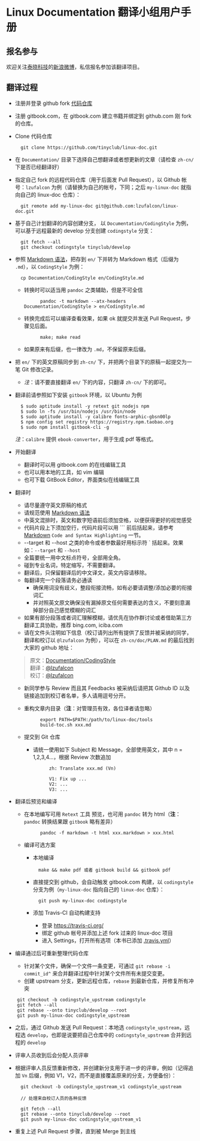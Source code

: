 
# Linux Documentation 翻译小组用户手册

## 报名参与

欢迎关注[泰晓科技](http://tinylab.org)的[新浪微博](http://weibo.com/tinylaborg)，私信报名参加该翻译项目。

## 翻译过程

* 注册并登录 github fork [代码仓库](https://github.com/tinyclub/linux-doc)

* 注册 gitbook.com，在 gitbook.com 建立书籍并绑定到 github.com 刚 fork 的仓库。

* Clone 代码仓库

        git clone https://github.com/tinyclub/linux-doc.git

* 在 `Documentation/` 目录下选择自己想翻译或者想更新的文章（请检查 `zh-cn/` 下是否已经翻译好）

* 指定自己 fork 的远程代码仓库（用于后面发 Pull Request），以 Github 帐号：`lzufalcon` 为例（请替换为自己的帐号，下同；之后 `my-linux-doc` 就指向自己的 linux-doc 仓库）：

        git remote add my-linux-doc git@github.com:lzufalcon/linux-doc.git

* 基于自己计划翻译的内容创建分支， 以 `Documentation/CodingStyle` 为例，可以基于远程最新的 develop 分支创建 `codingstyle` 分支：

        git fetch --all
        git checkout codingstyle tinyclub/develop

* 参照 [Markdown 语法](http://help.gitbook.com/format/markdown.html)，把存到 `en/` 下并转为 Markdown 格式（后缀为 `.md`），以 `CodingStyle` 为例：

        cp Documentation/CodingStyle en/CodingStyle.md

    * 转换时可以适当用 `pandoc` 之类辅助，但是不可全信

                pandoc -t markdown --atx-headers Documentation/CodingStyle > en/CodingStyle.md

    * 转换完成后可以编译查看效果，如果 ok 就提交并发送 Pull Request，步骤见后面。

                make; make read

    * 如果原来有后缀，也一律改为 `.md`，不保留原来后缀。

* 把 `en/` 下的英文原稿同步到 `zh-cn/` 下，并把两个目录下的原稿一起提交为一笔 Git 修改记录。

    * *注*：请不要直接翻译 `en/` 下的内容，只翻译 `zh-cn/` 下的即可。


* 翻译前请参照如下安装 `gitbook` 环境，以 Ubuntu 为例

        $ sudo aptitude install -y retext git nodejs npm
        $ sudo ln -fs /usr/bin/nodejs /usr/bin/node
        $ sudo aptitude install -y calibre fonts-arphic-gbsn00lp
        $ npm config set registry https://registry.npm.taobao.org
        $ sudo npm install gitbook-cli -g

    *注*：`calibre` 提供 `ebook-converter`，用于生成 pdf 等格式。


* 开始翻译

    * 翻译时可以用 gitbook.com 的在线编辑工具
    * 也可以用本地的工具，如 vim 编辑
    * 也可下载 GitBook Editor，界面类似在线编辑工具

* 翻译时

    * 请尽量遵守英文原稿的格式
    * 请规范使用 [Markdown 语法][markdown]
    * 中英文混排时，英文和数字短语前后须加空格，以便获得更好的视觉感受
    * 代码片段上下须加空行，代码片段可以用 \`\`\` 前后括起来，请参考 [Markdown][markdown] `Code and Syntax Highlighting` 一节。
    * --target 和 --host 之类的命令或者参数最好用标示符 \` 括起来。效果如：`--target` 和 `--host`
    * 全篇要统一用中文标点符号，全部用全角。
    * 碰到专业名词，特定缩写，不需要翻译。
    * 翻译后，只保留翻译后的中文译文，英文内容请移除。
    * 每翻译完一个段落请务必通读
        * 确保用词没有歧义，整段衔接流畅，如有必要请调整/添加必要的衔接词汇
        * 并对照英文原文确保没有漏掉原文任何需要表达的含义，不要刻意漏掉部分自己感觉模糊的词汇
    * 如果有部分段落或者词汇理解模糊，请优先在协作群讨论或者借助第三方翻译工具协助，推荐 bing.com, iciba.com
    * 请在文件头注明如下信息（校订请列出所有提供了反馈并被采纳的同学，翻译和校订以 `@lzufalcon` 为例），可以在 `zh-cn/doc/PLAN.md` 的最后找到大家的 github 地址：

	> 原文：[Documentation/CodingStyle](http://www.kernel.org/doc/Documentation/CodingStyle)<br/>
	> 翻译：[@lzufalcon](https://github.com/lzufalcon)<br/>
	> 校订：[@lzufalcon](https://github.com/lzufalcon)<br/>

    * 新同学参与 Review 而且其 Feedbacks 被采纳后请把其 Github ID 以及链接追加到校订者名单，多人请用逗号分开。
    * 重构文章内目录（**注**：对管理员有效，各位译者请忽略）

                export PATH=$PATH:/path/to/linux-doc/tools
                build-toc.sh xxx.md

    * 提交到 Git 仓库
        * 请统一使用如下 Subject 和 Message，全部使用英文，其中 n = 1,2,3,4...，根据 Review 次数追加

                    zh: Translate xxx.md (Vn)

                    V1: Fix up ...
                    V2: ...
                    V3: ...

* 翻译后预览和编译

    * 在本地编写可用 `Retext` 工具 预览，也可用 `pandoc` 转为 html（**注**：`pandoc` 转换结果跟 `gitbook` 略有差异）

                pandoc -f markdown -t html xxx.markdown > xxx.html

    * 编译可选方案

        * 本地编译

                make && make pdf 或者 gitbook build && gitbook pdf

        * 直接提交到 github，会自动触发 gitbook.com 构建，以 `codingstyle` 分支为例（`my-linux-doc` 指向自己的 `linux-doc` 仓库）：

                git push my-linux-doc codingstyle

        * 添加 Travis-CI 自动构建支持
            * 登录 <https://travis-ci.org/>
            * 绑定 github 帐号并添加上述 fork 过来的 linux-doc 项目
            * 进入 Settings，打开所有选项（本书已添加 [.travis.yml](../.travis.yml)）

* 编译通过后可重新整理代码仓库

    * 针对某个文件，确保一个文件一条变更，可通过 `git rebase -i commit_id^` 来合并翻译过程中针对某个文件所有未提交变更。
    * 创建 upstream 分支，更新远程仓库，`rebase` 到最新仓库，并修复所有冲突

<!-- -->
        git checkout -b codingstyle_upstream codingstyle
        git fetch --all
        git rebase --onto tinyclub/develop --root
        git push my-linux-doc codingstyle_upstream


* 之后，通过 Github 发送 Pull Request：本地选 `codingstyle_upstream`，远程选 `develop`，也即是说要把自己仓库中的 `codingstyle_upstream` 合并到远程的 `develop`

* 评审人员收到后会分配人员评审

* 根据评审人员反馈重新修改，并创建新分支用于进一步的评审，例如（记得追加 `Vn` 后缀，例如 V1，V2，而不是直接覆盖原来的分支，方便备份）：

        git checkout -b codingstyle_upstream_v1 codingstyle_upstream

        // 处理来自校订人员的各种反馈

        git fetch --all
        git rebase --onto tinyclub/develop --root
        git push my-linux-doc codingstyle_upstream_v1

* 重复上述 Pull Request 步骤，直到被 Merge 到主线

[markdown]:http://help.gitbook.com/format/markdown.html
